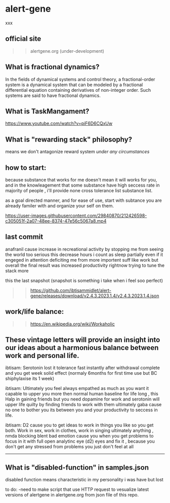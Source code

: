 # alert-gene
xxx

## official site 
>> alertgene.org (under-development)

## What is fractional dynamics?
In the fields of dynamical systems and control theory, a fractional-order system is a dynamical system that can be modeled by a fractional differential equation containing derivatives of non-integer order. Such systems are said to have fractional dynamics.

## What is TaskMangament? 
https://www.youtube.com/watch?v=piF6D6CQxUw

## What is "rewarding stack" philosophy? 
means we don't antagonize reward system _under any circumstances_

## how to start:
because substance that works for me doesn't mean it will works for you, and in the knowleagement that some substance have high seccess rate in majority of people , i'll provide none cross tolerance list substance list.

as a goal directed manner, and for ease of use, start with subtance you are already familer with and organize your self on them.

https://user-images.githubusercontent.com/29840870/212426598-c305051f-2a07-48ee-8374-47e56c5067a8.mp4


## last commit
anafranil cause increase in recreational activity by stopping me from seeing the world too serious
this decrease hours i count as sleep
partially even if it engeged in attention deficiting me from more importent suff like work
but overall the final result was increased productivity
rightnow trying to tune the stack more

this the last snapshot (snapshot is something i take when i feel soo perfect)
>>https://github.com/ibtisammidlet/alert-gene/releases/download/v2.4.3.2023.1.4/v2.4.3.2023.1.4.json

## work/life balance:
>> https://en.wikipedia.org/wiki/Workaholic

These vintage letters will provide an insight into our ideas about a harmonious balance between work and personal life.
--------
ibtisam: Serotonin lost it tolerance fast instantly after withdrawal complete and you get  week solid effect (normaly 6months for first time use but BC shiphylaxise its 1 week)

ibtisam: Ultimately you feel always empathed as much as you want it capable to upper you more then normal human baseline for life long , this Halp in gaining friends but you need dopamine for work and serotonin will upper life quilty by finding friends to work with them ultimately gaba cause no one to bother you its between you and your productivity to seccess in life.

ibtisam: D2 cause you to get ideas to work in things you like so you get both. Work in sex, work in clothes, work in singing ultimately anything , nmda blocking blent bad emotion cause you when you get problems to focus in it with full open analytinc eye (d2) eyes and fix it , because you don't get any stressed from problems you just don't feel at all

--------

## What is "disabled-function" in samples.json
disabled function means characteristic in my personality i was have but lost

to do:
-need to make script that use HTTP request to vesualize latest versions of alertgene in alertgene.org from json file of this repo.
